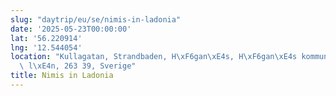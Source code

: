 ```yaml
---
slug: "daytrip/eu/se/nimis-in-ladonia"
date: '2025-05-23T00:00:00'
lat: '56.220914'
lng: '12.544054'
location: "Kullagatan, Strandbaden, H\xF6gan\xE4s, H\xF6gan\xE4s kommun, Sk\xE5ne\
  \ l\xE4n, 263 39, Sverige"
title: Nimis in Ladonia
---
```



